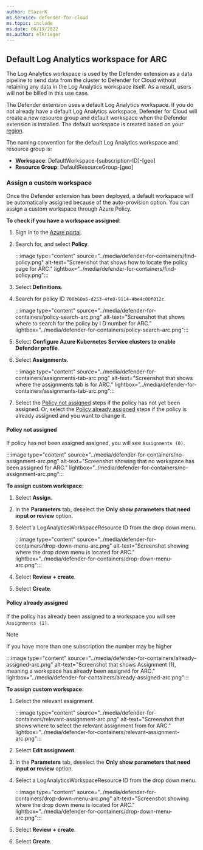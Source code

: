 ```yaml
---
author: ElazarK
ms.service: defender-for-cloud
ms.topic: include
ms.date: 06/19/2022
ms.author: elkrieger
---
```


## Default Log Analytics workspace for ARC

The Log Analytics workspace is used by the Defender extension as a data pipeline to send data from the cluster to Defender for Cloud without retaining any data in the Log Analytics workspace itself. As a result, users will not be billed in this use case.

The Defender extension uses a default Log Analytics workspace. If you do not already have a default Log Analytics workspace, Defender for Cloud will create a new resource group and default workspace when the Defender extension is installed. The default workspace is created based on your [region](../faq-data-collection-agents.yml).

The naming convention for the default Log Analytics workspace and resource group is:
- **Workspace**: DefaultWorkspace-\[subscription-ID]-\[geo]
- **Resource Group**: DefaultResourceGroup-\[geo]

### Assign a custom workspace

Once the Defender extension has been deployed, a default workspace will be automatically assigned because of the auto-provision option. You can assign a custom workspace through Azure Policy.

**To check if you have a workspace assigned**:

1. Sign in to the [Azure portal](https://portal.azure.com). 

1. Search for, and select **Policy**.

    :::image type="content" source="../media/defender-for-containers/find-policy.png" alt-text="Screenshot that shows how to locate the policy page for ARC." lightbox="../media/defender-for-containers/find-policy.png":::

1. Select **Definitions**.

1. Search for policy ID `708b60a6-d253-4fe0-9114-4be4c00f012c`.

    :::image type="content" source="../media/defender-for-containers/policy-search-arc.png" alt-text="Screenshot that shows where to search for the policy by I D number for ARC." lightbox="../media/defender-for-containers/policy-search-arc.png":::

1. Select **Configure Azure Kubernetes Service clusters to enable Defender profile**.

1. Select **Assignments**.

    :::image type="content" source="../media/defender-for-containers/assignments-tab-arc.png" alt-text="Screenshot that shows where the assignments tab is for ARC." lightbox="../media/defender-for-containers/assignments-tab-arc.png":::

1. Select the [Policy not assigned](#policy-not-assigned) steps if the policy has not yet been assigned. Or, select the [Policy already assigned](#policy-already-assigned) steps if the policy is already assigned and you want to change it.

#### Policy not assigned

If policy has not been assigned assigned, you will see `Assignments (0)`.

:::image type="content" source="../media/defender-for-containers/no-assignment-arc.png" alt-text="Screenshot showing that no workspace has been assigned for ARC." lightbox="../media/defender-for-containers/no-assignment-arc.png":::

**To assign custom workspace**:

1. Select **Assign**.

1. In the **Parameters** tab, deselect the **Only show parameters that need input or review** option.

1. Select a LogAnalyticsWorkspaceResource ID from the drop down menu.

   :::image type="content" source="../media/defender-for-containers/drop-down-menu-arc.png" alt-text="Screenshot showing where the drop down menu is located for ARC." lightbox="../media/defender-for-containers/drop-down-menu-arc.png"::: 

1. Select **Review + create**.

1. Select **Create**.

#### Policy already assigned

If the policy has already been assigned to a workspace you will see `Assignments (1)`. 

> [!NOTE]
> If you have more than one subscription the number may be higher

:::image type="content" source="../media/defender-for-containers/already-assigned-arc.png" alt-text="Screenshot that shows Assignment (1), meaning a workspace has already been assigned for ARC." lightbox="../media/defender-for-containers/already-assigned-arc.png":::

**To assign custom workspace**:

1. Select the relevant assignment.

    :::image type="content" source="../media/defender-for-containers/relevant-assignment-arc.png" alt-text="Screenshot that shows where to select the relevant assignment from for ARC." lightbox="../media/defender-for-containers/relevant-assignment-arc.png":::

1. Select **Edit assignment**.

1. In the **Parameters** tab, deselect the **Only show parameters that need input or review** option.

1. Select a LogAnalyticsWorkspaceResource ID from the drop down menu.

   :::image type="content" source="../media/defender-for-containers/drop-down-menu-arc.png" alt-text="Screenshot showing where the drop down menu is located for ARC." lightbox="../media/defender-for-containers/drop-down-menu-arc.png"::: 

1. Select **Review + create**.

1. Select **Create**.

